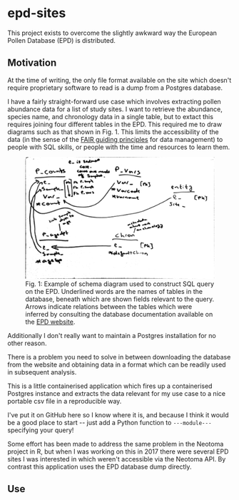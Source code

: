 # epd-sites

This project exists to overcome the slightly awkward way the European Pollen
Database (EPD) is distributed.

## Motivation
At the time of writing, the only file format available on the site which
doesn't require proprietary software to read is a dump from a
Postgres database.

I have a fairly straight-forward use case which involves extracting
pollen abundance data for a list of study sites. I want to retrieve the
abundance, species name, and chronology data in a single table, but to
extact this requires joining four different tables in the EPD. This required
me to draw diagrams such as that shown in Fig. 1. This limits the accessibility
of the data (in the sense of the [FAIR guiding principles][1] for data
management) to people with SQL skills, or people with the time and resources
to learn them.

<figure>
<img src="img/epd-abundance-pollen.png"
     alt="Example of schema diagram used to construct SQL query on the EPD"
     width="700"/>
<figcaption>
Fig. 1: Example of schema diagram used to construct SQL query on the EPD.
Underlined words are the names of tables in the database, beneath which are
shown fields relevant to the query. Arrows indicate relations between the
tables which were inferred by consulting the database documentation available
on the <a href="http://europeanpollendatabase.net/data/downloads/">EPD website</a>.
</figcaption>
</figure>

Additionally I don't really want to maintain a Postgres installation for no
other reason. 

There is a problem you need to solve in between downloading the database from
the website and obtaining data in a format which can be readily used in
subsequent analysis.

This is a little containerised application which fires up a containerised
Postgres instance and extracts the data relevant for my use case to a nice
portable csv file in a reproducible way.

I've put it on GitHub here so I know where it is, and because I think it would be a good
place to start -- just add a Python function to `---module---` specifying your
query!

Some effort has been made to address the same problem in the Neotoma project in R, but when I was working on this in 2017 there were several EPD sites I was interested in which weren't accessible via the Neotoma API. By contrast this application uses the EPD database dump directly.

[1]: https://www.nature.com/articles/sdata201618

## Use
